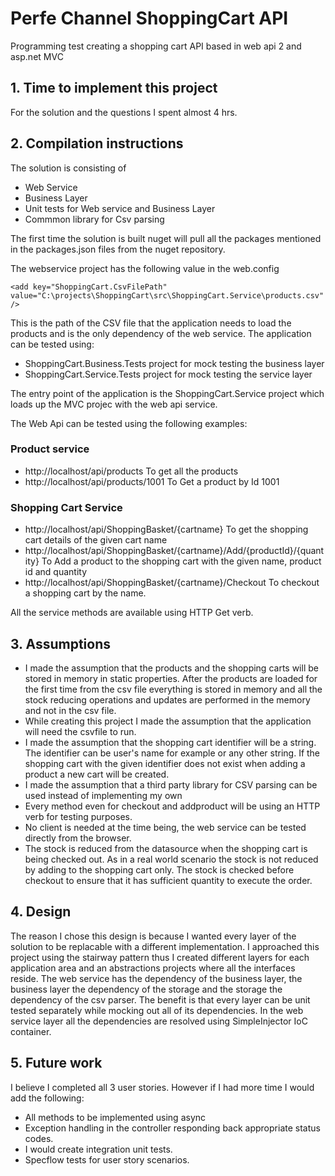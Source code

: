 # Perfe Channel ShoppingCart API
Programming test creating a shopping cart API based in web api 2 and asp.net MVC

## 1. Time to implement this project
For the solution and the questions I spent almost 4 hrs.

## 2. Compilation instructions
The solution is consisting of
* Web Service
* Business Layer
* Unit tests for Web service and Business Layer
* Commmon library for Csv parsing

The first time the solution is built nuget will pull all the packages mentioned in the packages.json files from the nuget
repository.

The webservice project has the following value in the web.config
```
<add key="ShoppingCart.CsvFilePath" value="C:\projects\ShoppingCart\src\ShoppingCart.Service\products.csv" />
```
This is the path of the CSV file that the application needs to load the products and is the only dependency of the 
web service.
The application can be tested using:
* ShoppingCart.Business.Tests project for mock testing the business layer
* ShoppingCart.Service.Tests project for mock testing the service layer

The entry point of the application is the ShoppingCart.Service project which loads up the MVC projec with the web api service.

The Web Api can be tested using the following examples:
### Product service
* http://localhost/api/products To get all the products
* http://localhost/api/products/1001 To Get a product by Id 1001

### Shopping Cart Service
* http://localhost/api/ShoppingBasket/{cartname} To get the shopping cart details of the given cart name
* http://localhost/api/ShoppingBasket/{cartname}/Add/{productId}/{quantity} To Add a product to the shopping cart with the given name, product id and quantity
* http://localhost/api/ShoppingBasket/{cartname}/Checkout To checkout a shopping cart by the name.

All the service methods are available using HTTP Get verb.

## 3. Assumptions
* I made the assumption that the products and the shopping carts will be stored in memory in static properties. After the products are
loaded for the first time from the csv file everything is stored in memory and all the stock reducing operations and updates are performed in the memory and not in the csv file.
* While creating this project I made the assumption that the application will need the csvfile to run.
* I made the assumption that the shopping cart identifier will be a string. The identifier can be user's name for example or any other string. If the shopping cart with the given identifier does not exist when adding a product a new cart will be created.
* I made the assumption that a third party library for CSV parsing can be used instead of implementing my own
* Every method even for checkout and addproduct will be using an HTTP verb for testing purposes.
* No client is needed at the time being, the web service can be tested directly from the browser.
* The stock is reduced from the datasource when the shopping cart is being checked out. As in a real world scenario the stock is not reduced by adding to the shopping cart only. The stock is checked before checkout to ensure that it has sufficient quantity to execute the order.

## 4. Design
The reason I chose this design is because I wanted every layer of the solution to be replacable with a different implementation.
I approached this project using the stairway pattern thus I created different layers for each application area and an abstractions projects where all the interfaces reside.
The web service has the dependency of the business layer, the business layer the dependency of the storage and the storage
the dependency of the csv parser.
The benefit is that every layer can be unit tested separately while mocking out all of its dependencies.
In the web service layer all the dependencies are resolved using SimpleInjector IoC container.

## 5. Future work
I believe I completed all 3 user stories. However if I had more time I would add the following:
* All methods to be implemented using async
* Exception handling in the controller responding back appropriate status codes.
* I would create integration unit tests.
* Specflow tests for user story scenarios.
